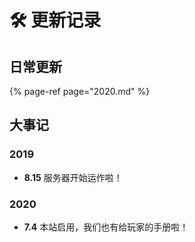 # 🛠️ 更新记录

## 日常更新

{% page-ref page="2020.md" %}

## 大事记

### 2019

* **8.15** 服务器开始运作啦！

### 2020

* **7.4** 本站启用，我们也有给玩家的手册啦！

